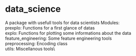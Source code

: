 # data_science
A package with usefull tools for data scientists
Modules:\
  prexplo: Functions for a first glance of datas\
  explo: Functions for plotting some informations about the data\
  feature_engineering: Some feature engineering tools\
  preprocessing: Encoding class\
  utils: Miscellanous tools\
